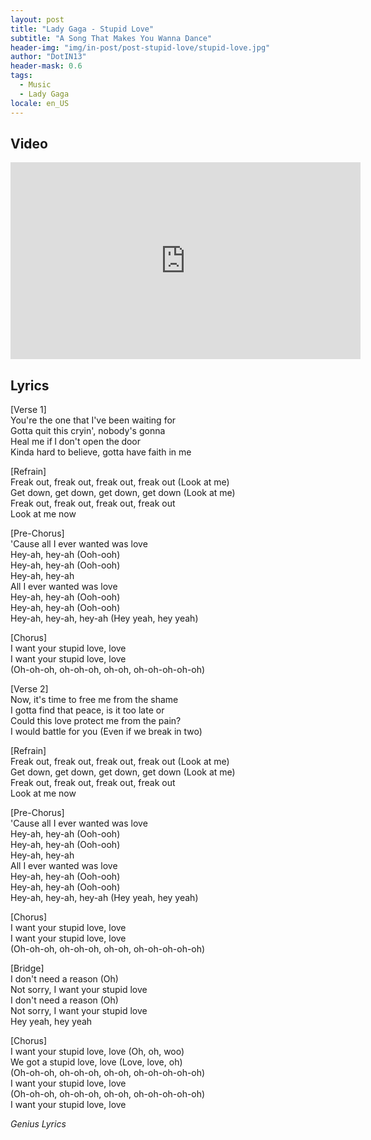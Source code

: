 ```yaml
---
layout: post
title: "Lady Gaga - Stupid Love"
subtitle: "A Song That Makes You Wanna Dance"
header-img: "img/in-post/post-stupid-love/stupid-love.jpg"
author: "DotIN13"
header-mask: 0.6
tags:
  - Music
  - Lady Gaga
locale: en_US
---
```


## Video

<div class="video-iframe">
<iframe width="560" height="315" src="https://www.youtube.com/embed/5L6xyaeiV58" frameborder="0" allow="accelerometer; autoplay; encrypted-media; gyroscope; picture-in-picture" allowfullscreen></iframe>
</div>

## Lyrics

[Verse 1]  
You're the one that I've been waiting for  
Gotta quit this cryin', nobody's gonna  
Heal me if I don't open the door  
Kinda hard to believe, gotta have faith in me  


[Refrain]  
Freak out, freak out, freak out, freak out (Look at me)  
Get down, get down, get down, get down (Look at me)  
Freak out, freak out, freak out, freak out  
Look at me now  


[Pre-Chorus]  
'Cause all I ever wanted was love  
Hey-ah, hey-ah (Ooh-ooh)  
Hey-ah, hey-ah (Ooh-ooh)  
Hey-ah, hey-ah  
All I ever wanted was love  
Hey-ah, hey-ah (Ooh-ooh)  
Hey-ah, hey-ah (Ooh-ooh)  
Hey-ah, hey-ah, hey-ah (Hey yeah, hey yeah)  


[Chorus]  
I want your stupid love, love  
I want your stupid love, love  
(Oh-oh-oh, oh-oh-oh, oh-oh, oh-oh-oh-oh-oh)  


[Verse 2]  
Now, it's time to free me from the shame  
I gotta find that peace, is it too late or  
Could this love protect me from the pain?  
I would battle for you (Even if we break in two)  


[Refrain]  
Freak out, freak out, freak out, freak out (Look at me)  
Get down, get down, get down, get down (Look at me)  
Freak out, freak out, freak out, freak out  
Look at me now  


[Pre-Chorus]  
'Cause all I ever wanted was love  
Hey-ah, hey-ah (Ooh-ooh)  
Hey-ah, hey-ah (Ooh-ooh)  
Hey-ah, hey-ah  
All I ever wanted was love  
Hey-ah, hey-ah (Ooh-ooh)  
Hey-ah, hey-ah (Ooh-ooh)  
Hey-ah, hey-ah, hey-ah (Hey yeah, hey yeah)  


[Chorus]  
I want your stupid love, love  
I want your stupid love, love  
(Oh-oh-oh, oh-oh-oh, oh-oh, oh-oh-oh-oh-oh)  


[Bridge]  
I don't need a reason (Oh)  
Not sorry, I want your stupid love  
I don't need a reason (Oh)  
Not sorry, I want your stupid love  
Hey yeah, hey yeah  


[Chorus]  
I want your stupid love, love (Oh, oh, woo)  
We got a stupid love, love (Love, love, oh)  
(Oh-oh-oh, oh-oh-oh, oh-oh, oh-oh-oh-oh-oh)  
I want your stupid love, love  
(Oh-oh-oh, oh-oh-oh, oh-oh, oh-oh-oh-oh-oh)  
I want your stupid love, love  

*Genius Lyrics*